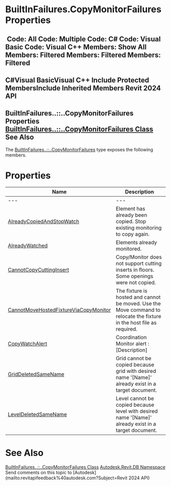 # BuiltInFailures.CopyMonitorFailures Properties

﻿
 Code: All Code: Multiple Code: C# Code: Visual Basic Code: Visual C++  Members: Show All Members: Filtered Members: Filtered Members: Filtered   
---  
C#Visual BasicVisual C++
Include Protected MembersInclude Inherited Members
Revit 2024 API  
---  
BuiltInFailures..::..CopyMonitorFailures Properties  
[BuiltInFailures..::..CopyMonitorFailures Class](a895e19b-bfd3-d5d3-9aae-3abda79ea902.md "BuiltInFailures.CopyMonitorFailures Class") See Also  
---  
The [BuiltInFailures..::..CopyMonitorFailures](a895e19b-bfd3-d5d3-9aae-3abda79ea902.md "BuiltInFailures.CopyMonitorFailures Class") type exposes the following members.
# Properties
| Name | Description |
| --- | --- |
| --- | --- | --- |
| [AlreadyCopiedAndStopWatch](3fd113fa-9e28-9155-9917-75589a3bb675.md "AlreadyCopiedAndStopWatch Property") | Element has already been copied. Stop existing monitoring to copy again. |
| [AlreadyWatched](bbef8a98-d525-0a37-57a4-87d8536d6dfc.md "AlreadyWatched Property") | Elements already monitored. |
| [CannotCopyCuttingInsert](ca401dd8-eb6b-bc7d-25b4-5f1b2ce32346.md "CannotCopyCuttingInsert Property") | Copy/Monitor does not support cutting inserts in floors. Some openings were not copied. |
| [CannotMoveHostedFixtureViaCopyMonitor](3f5916f1-0f50-e16e-fa3a-6044d5877e38.md "CannotMoveHostedFixtureViaCopyMonitor Property") | The fixture is hosted and cannot be moved. Use the Move command to relocate the fixture in the host file as required. |
| [CopyWatchAlert](62dc3a39-e072-264a-fffe-b2a07c25a9c7.md "CopyWatchAlert Property") | Coordination Monitor alert : [Description] |
| [GridDeletedSameName](e6153c00-cf20-1d4f-3ade-b73a0cfb16b7.md "GridDeletedSameName Property") | Grid cannot be copied because grid with desired name '[Name]' already exist in a target document. |
| [LevelDeletedSameName](4f5c27d1-b4a7-11ba-6f3f-25ec6e2cfb78.md "LevelDeletedSameName Property") | Level cannot be copied because level with desired name '[Name]' already exist in a target document. |

# See Also
[BuiltInFailures..::..CopyMonitorFailures Class](a895e19b-bfd3-d5d3-9aae-3abda79ea902.md "BuiltInFailures.CopyMonitorFailures Class")
[Autodesk.Revit.DB Namespace](87546ba7-461b-c646-cbb1-2cb8f5bff8b2.md "Autodesk.Revit.DB Namespace")
Send comments on this topic to [Autodesk](mailto:revitapifeedback%40autodesk.com?Subject=Revit 2024 API)
